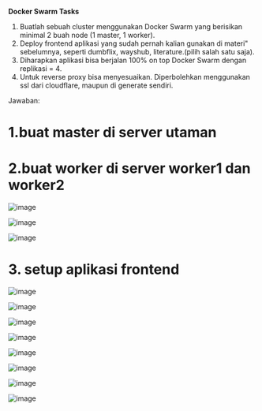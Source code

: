 **Docker Swarm Tasks**
1. Buatlah sebuah cluster menggunakan Docker Swarm yang berisikan minimal 2 buah node (1 master, 1 worker).
2. Deploy frontend aplikasi yang sudah pernah kalian gunakan di materi" sebelumnya, seperti dumbflix, wayshub, literature.(pilih salah satu saja).
3. Diharapkan aplikasi bisa berjalan 100% on top Docker Swarm dengan replikasi = 4.
4. Untuk reverse proxy bisa menyesuaikan. Diperbolehkan menggunakan ssl dari cloudflare, maupun di generate sendiri.

Jawaban:

# 1.buat master di server utaman


# 2.buat worker di server worker1 dan worker2

![image](https://github.com/user-attachments/assets/56532e97-8a3f-4350-a708-9c0ab2313637)

![image](https://github.com/user-attachments/assets/498fc1fe-6d68-41b7-adb2-4d02db5a85ed)

![image](https://github.com/user-attachments/assets/038eb7fe-1dd3-4ce1-a87e-802096e1f4c4)

# 3. setup aplikasi frontend

![image](https://github.com/user-attachments/assets/c6a27ad9-32b2-49d9-9a81-eb8e00a2e83b)

![image](https://github.com/user-attachments/assets/3920edf0-e09a-4c57-9cc7-d29212ed7529)

![image](https://github.com/user-attachments/assets/34c9ac6f-4814-4036-be62-272b24bc6232)

![image](https://github.com/user-attachments/assets/1c4d964e-b68b-453c-a45d-1a1009cc8b1b)

![image](https://github.com/user-attachments/assets/c692525e-2809-487e-a26d-da1d5dce1f54)

![image](https://github.com/user-attachments/assets/fc0e6c34-40b3-4b4c-97f7-875a2a1eb214)

![image](https://github.com/user-attachments/assets/763540d7-b702-4dba-90e3-b3c25a1cc450)

![image](https://github.com/user-attachments/assets/bd64031b-937f-4332-985d-e7bf131b14e0)

